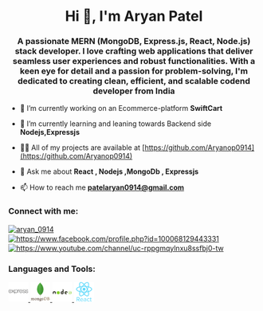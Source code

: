 <h1 align="center">Hi 👋, I'm Aryan Patel</h1>
<h3 align="center">A passionate MERN (MongoDB, Express.js, React, Node.js) stack developer. I love crafting web applications that deliver seamless user experiences and robust functionalities. With a keen eye for detail and a passion for problem-solving, I'm dedicated to creating clean, efficient, and scalable codend developer from India</h3>

- 🔭 I’m currently working on an Ecommerce-platform **SwiftCart**

- 🌱 I’m currently learning and leaning towards Backend side **Nodejs,Expressjs**

- 👨‍💻 All of my projects are available at [https://github.com/Aryanop0914](https://github.com/Aryanop0914)

- 💬 Ask me about **React , Nodejs ,MongoDb , Expressjs**

- 📫 How to reach me **patelaryan0914@gmail.com**

<h3 align="left">Connect with me:</h3>
<p align="left">
<a href="https://twitter.com/aryan_0914" target="blank"><img align="center" src="https://raw.githubusercontent.com/rahuldkjain/github-profile-readme-generator/master/src/images/icons/Social/twitter.svg" alt="aryan_0914" height="30" width="40" /></a>
<a href="https://fb.com/https://www.facebook.com/profile.php?id=100068129443331" target="blank"><img align="center" src="https://raw.githubusercontent.com/rahuldkjain/github-profile-readme-generator/master/src/images/icons/Social/facebook.svg" alt="https://www.facebook.com/profile.php?id=100068129443331" height="30" width="40" /></a>
<a href="https://www.youtube.com/c/https://www.youtube.com/channel/uc-rppgmqylnxu8ssfbj0-tw" target="blank"><img align="center" src="https://raw.githubusercontent.com/rahuldkjain/github-profile-readme-generator/master/src/images/icons/Social/youtube.svg" alt="https://www.youtube.com/channel/uc-rppgmqylnxu8ssfbj0-tw" height="30" width="40" /></a>
</p>

<h3 align="left">Languages and Tools:</h3>
<p align="left"> <a href="https://expressjs.com" target="_blank" rel="noreferrer"> <img src="https://raw.githubusercontent.com/devicons/devicon/master/icons/express/express-original-wordmark.svg" alt="express" width="40" height="40"/> </a> <a href="https://www.mongodb.com/" target="_blank" rel="noreferrer"> <img src="https://raw.githubusercontent.com/devicons/devicon/master/icons/mongodb/mongodb-original-wordmark.svg" alt="mongodb" width="40" height="40"/> </a> <a href="https://nodejs.org" target="_blank" rel="noreferrer"> <img src="https://raw.githubusercontent.com/devicons/devicon/master/icons/nodejs/nodejs-original-wordmark.svg" alt="nodejs" width="40" height="40"/> </a> <a href="https://reactjs.org/" target="_blank" rel="noreferrer"> <img src="https://raw.githubusercontent.com/devicons/devicon/master/icons/react/react-original-wordmark.svg" alt="react" width="40" height="40"/> </a> </p>
